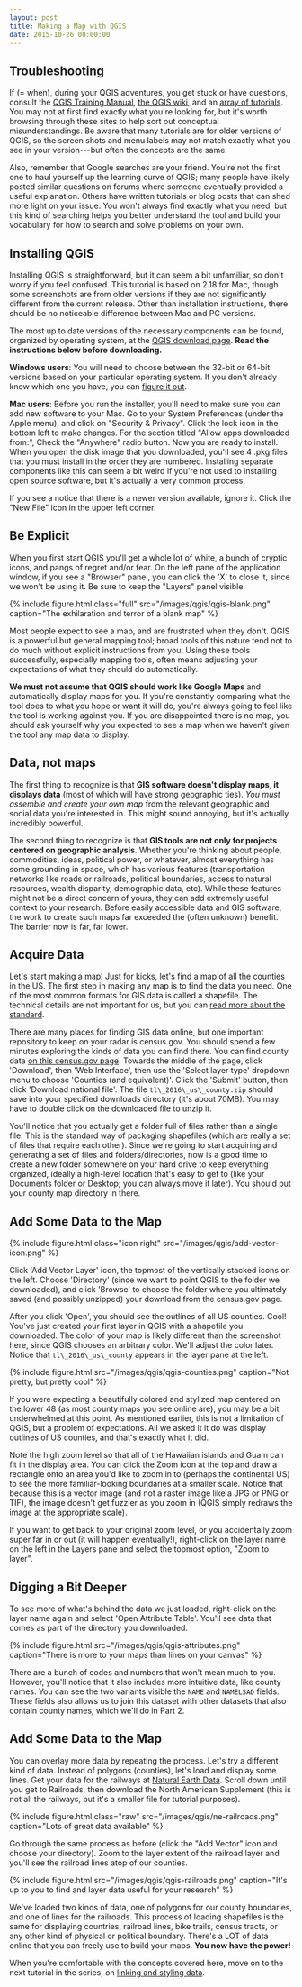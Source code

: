 ```yaml
---
layout: post
title: Making a Map with QGIS
date: 2015-10-26 00:00:00
---
```


## Troubleshooting

If (= when), during your QGIS adventures, you get stuck or have questions, consult the [QGIS Training Manual](http://www.qgis.org/en/docs/index.html), [the QGIS wiki](http://hub.qgis.org/projects/quantum-gis/wiki/How_do_I_do_that_in_QGIS), and an [array of tutorials](http://qgistutorials.com). You may not at first find exactly what you're looking for, but it's worth browsing through these sites to help sort out conceptual misunderstandings. Be aware that many tutorials are for older versions of QGIS, so the screen shots and menu labels may not match exactly what you see in your version---but often the concepts are the same.

Also, remember that Google searches are your friend. You're not the first one to haul yourself up the learning curve of QGIS; many people have likely posted similar questions on forums where someone eventually provided a useful explanation. Others have written tutorials or blog posts that can shed more light on your issue. You won't always find exactly what you need, but this kind of searching helps you better understand the tool and build your vocabulary for how to search and solve problems on your own.


## Installing QGIS

Installing QGIS is straightforward, but it can seem a bit unfamiliar, so don't worry if you feel confused. This tutorial is based on 2.18 for Mac, though some screenshots are from older versions if they are not significantly different from the current release. Other than installation instructions, there should be no noticeable difference between Mac and PC versions.

The most up to date versions of the necessary components can be found, organized by operating system, at the [QGIS download page](http://qgis.org/en/site/forusers/download.html). **Read the instructions below before downloading.**

**Windows users**: You will need to choose between the 32-bit or 64-bit versions based on your particular operating system. If you don't already know which one you have, you can [figure it out](http://windows.microsoft.com/en-us/windows/32-bit-and-64-bit-windows#1TC=windows-7).

**Mac users**: Before you run the installer, you'll need to make sure you can add new software to your Mac. Go to your System Preferences (under the Apple menu), and click on "Security & Privacy". Click the lock icon in the bottom left to make changes. For the section titled "Allow apps downloaded from:", Check the "Anywhere" radio button. Now you are ready to install. When you open the disk image that you downloaded, you'll see 4 .pkg files that you must install in the order they are numbered. Installing separate components like this can seem a bit weird if you're not used to installing open source software, but it's actually a very common process.

If you see a notice that there is a newer version available, ignore it. Click the "New File" icon in the upper left corner.


## Be Explicit
When you first start QGIS you'll get a whole lot of white, a bunch of cryptic icons, and pangs of regret and/or fear. On the left pane of the application window, if you see a "Browser" panel, you can click the 'X' to close it, since we won't be using it. Be sure to keep the "Layers" panel visible.

{% include figure.html class="full" src="/images/qgis/qgis-blank.png" caption="The exhilaration and terror of a blank map" %}

Most people expect to see a map, and are frustrated when they don't. QGIS is a powerful but general mapping tool; broad tools of this nature tend not to do much without explicit instructions from you. Using these tools successfully, especially mapping tools, often means adjusting your expectations of what they should do automatically.

**We must not assume that QGIS should work like Google Maps** and automatically display maps for you. If you're constantly comparing what the tool does to what you hope or want it will do, you're always going to feel like the tool is working against you. If you are disappointed there is no map, you should ask yourself why you expected to see a map when we haven't given the tool any map data to display.


## Data, not maps
The first thing to recognize is that **GIS software doesn't display maps, it displays data** (most of which will have strong geographic ties). _You must assemble and create your own map_ from the relevant geographic and social data you're interested in. This might sound annoying, but it's actually incredibly powerful.

The second thing to recognize is that **GIS tools are not only for projects centered on geographic analysis**. Whether you're thinking about people, commodities, ideas, political power, or whatever, almost everything has some grounding in space, which has various features (transportation networks like roads or railroads, political boundaries, access to natural resources, wealth disparity, demographic data, etc). While these features might not be a direct concern of yours, they can add extremely useful context to your research. Before easily accessible data and GIS software, the work to create such maps far exceeded the (often unknown) benefit. The barrier now is far, far lower.


## Acquire Data
Let's start making a map! Just for kicks, let's find a map of all the counties in the US. The first step in making any map is to find the data you need. One of the most common formats for GIS data is called a shapefile. The technical details are not important for us, but you can [read more about the standard](http://www.digitalpreservation.gov/formats/fdd/fdd000280.shtml).

There are many places for finding GIS data online, but one important repository to keep on your radar is census.gov. You should spend a few minutes exploring the kinds of data you can find there. You can find county data [on this census.gov page](https://www.census.gov/geo/maps-data/data/tiger-line.html). Towards the middle of the page, click 'Download', then 'Web Interface', then use the 'Select layer type' dropdown menu to choose 'Counties (and equivalent)'. Click the 'Submit' button, then click 'Download national file'. The file `tl\_2016\_us\_county.zip` should save into your specified downloads directory (it's about 70MB). You may have to double click on the downloaded file to unzip it.

You'll notice that you actually get a folder full of files rather than a single file. This is the standard way of packaging shapefiles (which are really a set of files that require each other). Since we're going to start acquiring and generating a set of files and folders/directories, now is a good time to create a new folder somewhere on your hard drive to keep everything organized, ideally a high-level location that's easy to get to (like your Documents folder or Desktop; you can always move it later). You should put your county map directory in there.


## Add Some Data to the Map

{% include figure.html class="icon right" src="/images/qgis/add-vector-icon.png" %}

Click 'Add Vector Layer' icon, the topmost of the vertically stacked icons on the left. Choose 'Directory' (since we want to point QGIS to the folder we downloaded), and click 'Browse' to choose the folder where you ultimately saved (and possibly unzipped) your download from the census.gov page.

After you click 'Open', you should see the outlines of all US counties. Cool! You've just created your first layer in QGIS with a shapefile you downloaded. The color of your map is likely different than the screenshot here, since QGIS chooses an arbitrary color. We'll adjust the color later. Notice that `tl\_2016\_us\_county` appears in the layer pane at the left.

{% include figure.html src="/images/qgis/qgis-counties.png" caption="Not pretty, but pretty cool" %}

If you were expecting a beautifully colored and stylized map centered on the lower 48 (as most county maps you see online are), you may be a bit underwhelmed at this point. As mentioned earlier, this is not a limitation of QGIS, but a problem of expectations. All we asked it it do was display outlines of US counties, and that's exactly what it did.

Note the high zoom level so that all of the Hawaiian islands and Guam can fit in the display area. You can click the Zoom icon at the top and draw a rectangle onto an area you'd like to zoom in to (perhaps the continental US) to see the more familiar-looking boundaries at a smaller scale. Notice that because this is a vector image (and not a raster image like a JPG or PNG or TIF), the image doesn't get fuzzier as you zoom in (QGIS simply redraws the image at the appropriate scale).

If you want to get back to your original zoom level, or you accidentally zoom super far in or out (it will happen eventually!), right-click on the layer name on the left in the Layers pane and select the topmost option, "Zoom to layer".


## Digging a Bit Deeper

To see more of what's behind the data we just loaded, right-click on the layer name again and select 'Open Attribute Table'. You'll see data that comes as part of the directory you downloaded.

{% include figure.html src="/images/qgis/qgis-attributes.png" caption="There is more to your maps than lines on your canvas" %}

There are a bunch of codes and numbers that won't mean much to you. However, you'll notice that it also includes more intuitive data, like county names. You can see the two variants visible the `NAME` and `NAMELSAD` fields. These fields also allows us to join this dataset with other datasets that also contain county names, which we'll do in Part 2.


## Add Some Data to the Map
You can overlay more data by repeating the process. Let's try a different kind of data. Instead of polygons (counties), let's load and display some lines. Get your data for the railways at [Natural Earth Data](http://www.naturalearthdata.com/downloads/10m-cultural-vectors/). Scroll down until you get to Railroads, then download the North American Supplement (this is not all the railways, but it's a smaller file for tutorial purposes).

{% include figure.html class="raw" src="/images/qgis/ne-railroads.png" caption="Lots of great data available" %}

Go through the same process as before (click the "Add Vector" icon and choose your directory). Zoom to the layer extent of the railroad layer and you'll see the railroad lines atop of our counties.

{% include figure.html src="/images/qgis/qgis-railroads.png" caption="It's up to you to find and layer data useful for your research" %}

We've loaded two kinds of data, one of polygons for our county boundaries, and one of lines for the railroads. This process of loading shapefiles is the same for displaying countries, railroad lines, bike trails, census tracts, or any other kind of physical or political boundary. There's a LOT of data online that you can freely use to build your maps. **You now have the power!**

When you're comfortable with the concepts covered here, move on to the next tutorial in the series, on [linking and styling data](/tutorials/qgis/linking-and-styling-data-with-qgis.html).
